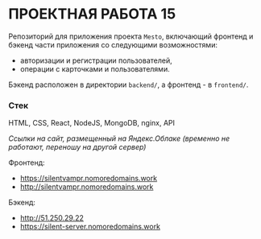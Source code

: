 # ПРОЕКТНАЯ РАБОТА 15
Репозиторий для приложения проекта `Mesto`, включающий фронтенд и бэкенд части приложения со следующими возможностями:
- авторизации и регистрации пользователей,
- операции с карточками и пользователями.

Бэкенд расположен в директории `backend/`, а фронтенд - в `frontend/`.

### Стек

HTML, CSS, React, NodeJS, MongoDB, nginx, API
  
*Ссылки на сайт, размещенный на Яндекс.Облаке (временно не работают, переношу на другой сервер)*

Фронтенд:
- https://silentvampr.nomoredomains.work
- http://silentvampr.nomoredomains.work

Бэкенд:
- http://51.250.29.22
- https://silent-server.nomoredomains.work
